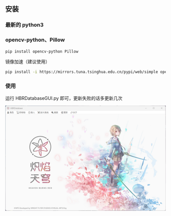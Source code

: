 ## 安装

### 最新的 python3

### opencv-python、Pillow

```sh
pip install opencv-python Pillow
```

镜像加速（建议使用）

```sh
pip install -i https://mirrors.tuna.tsinghua.edu.cn/pypi/web/simple opencv-python pillow
```

### 使用

运行 HBRDatabaseGUI.py 即可，更新失败的话多更新几次

![Image text](https://github.com/CCELEND/HBRDatabase/blob/main/show/show.png)